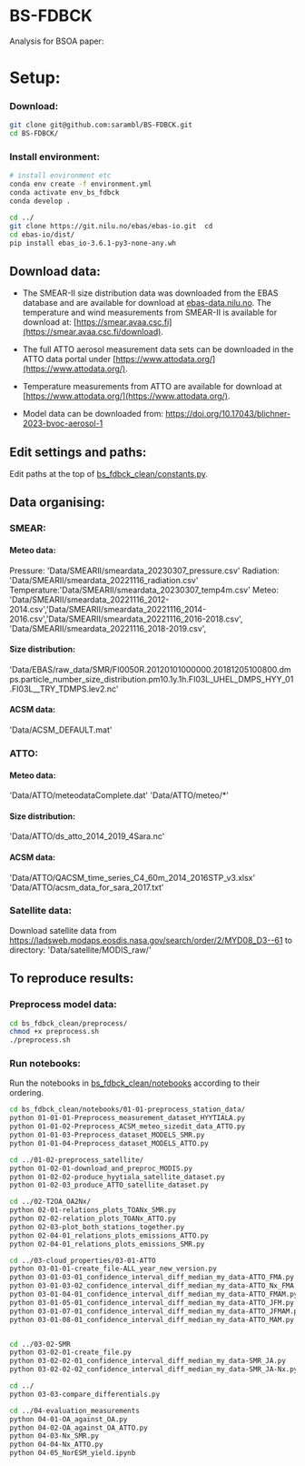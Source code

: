 # BS-FDBCK
Analysis for BSOA paper:


# Setup:
### Download:
```bash
git clone git@github.com:sarambl/BS-FDBCK.git 
cd BS-FDBCK/
```


### Install environment: 
```bash
# install environment etc
conda env create -f environment.yml
conda activate env_bs_fdbck
conda develop .

cd ../
git clone https://git.nilu.no/ebas/ebas-io.git  cd
cd ebas-io/dist/
pip install ebas_io-3.6.1-py3-none-any.wh
```

## Download data:
- The SMEAR-II size distribution data was downloaded from the EBAS database and are available for download at [ebas-data.nilu.no](https://ebas-data.nilu.no/DataSets.aspx?stations=FI0050R&nations=FI246FIN&InstrumentTypes=dmps&components=particle_number_size_distribution&fromDate=1970-01-01&toDate=2023-12-31). 
    The temperature and wind measurements from SMEAR-II is available for download at: [https://smear.avaa.csc.fi](https://smear.avaa.csc.fi/download).

- The full ATTO aerosol measurement data sets can be downloaded in the ATTO data portal under [https://www.attodata.org/](https://www.attodata.org/).

- Temperature measurements from ATTO are available for download at [https://www.attodata.org/](https://www.attodata.org/).

- Model data can be downloaded from:
  https://doi.org/10.17043/blichner-2023-bvoc-aerosol-1 

## Edit settings and paths: 
Edit paths at the top of [bs_fdbck_clean/constants.py](bs_fdbck_clean/constants.py).

## Data organising:
### SMEAR:
#### Meteo data:
Pressure: 'Data/SMEARII/smeardata_20230307_pressure.csv'
Radiation: 'Data/SMEARII/smeardata_20221116_radiation.csv'
Temperature:'Data/SMEARII/smeardata_20230307_temp4m.csv'
Meteo: 'Data/SMEARII/smeardata_20221116_2012-2014.csv','Data/SMEARII/smeardata_20221116_2014-2016.csv','Data/SMEARII/smeardata_20221116_2016-2018.csv', 'Data/SMEARII/smeardata_20221116_2018-2019.csv',

#### Size distribution:
'Data/EBAS/raw_data/SMR/FI0050R.20120101000000.20181205100800.dmps.particle_number_size_distribution.pm10.1y.1h.FI03L_UHEL_DMPS_HYY_01.FI03L__TRY_TDMPS.lev2.nc'

#### ACSM data: 
'Data/ACSM_DEFAULT.mat'

### ATTO: 
#### Meteo data: 
'Data/ATTO/meteodataComplete.dat'
'Data/ATTO/meteo/*'

#### Size distribution: 
'Data/ATTO/ds_atto_2014_2019_4Sara.nc'

#### ACSM data:
'Data/ATTO/QACSM_time_series_C4_60m_2014_2016STP_v3.xlsx'
'Data/ATTO/acsm_data_for_sara_2017.txt'

### Satellite data:
Download satellite data from https://ladsweb.modaps.eosdis.nasa.gov/search/order/2/MYD08_D3--61 to directory:
'Data/satellite/MODIS_raw/'

## To reproduce results:
### Preprocess model data:
```bash
cd bs_fdbck_clean/preprocess/
chmod +x preprocess.sh
./preprocess.sh
```


### Run notebooks:
Run the notebooks in [bs_fdbck_clean/notebooks](bs_fdbck_clean/notebooks) according to their ordering.

```bash
cd bs_fdbck_clean/notebooks/01-01-preprocess_station_data/
python 01-01-01-Preprocess_measurement_dataset_HYYTIALA.py
python 01-01-02-Preprocess_ACSM_meteo_sizedit_data_ATTO.py
python 01-01-03-Preprocess_dataset_MODELS_SMR.py
python 01-01-04-Preprocess_dataset_MODELS_ATTO.py

cd ../01-02-preprocess_satellite/
python 01-02-01-download_and_preproc_MODIS.py
python 01-02-02-produce_hyytiala_satellite_dataset.py
python 01-02-03_produce_ATTO_satellite_dataset.py

cd ../02-T2OA_OA2Nx/
python 02-01-relations_plots_TOANx_SMR.py
python 02-02-relation_plots_TOANx_ATTO.py
python 02-03-plot_both_stations_together.py
python 02-04-01_relations_plots_emissions_ATTO.py
python 02-04-01_relations_plots_emissions_SMR.py

cd ../03-cloud_properties/03-01-ATTO
python 03-01-01-create_file-ALL_year_new_version.py
python 03-01-03-01_confidence_interval_diff_median_my_data-ATTO_FMA.py
python 03-01-03-02_confidence_interval_diff_median_my_data-ATTO_Nx_FMA.py
python 03-01-04-01_confidence_interval_diff_median_my_data-ATTO_FMAM.py
python 03-01-05-01_confidence_interval_diff_median_my_data-ATTO_JFM.py
python 03-01-07-01_confidence_interval_diff_median_my_data-ATTO_JFMAM.py
python 03-01-08-01_confidence_interval_diff_median_my_data-ATTO_MAM.py


cd ../03-02-SMR
python 03-02-01-create_file.py
python 03-02-02-01_confidence_interval_diff_median_my_data-SMR_JA.py
python 03-02-02-02_confidence_interval_diff_median_my_data-SMR_JA-Nx.py

cd ../
python 03-03-compare_differentials.py

cd ../04-evaluation_measurements
python 04-01-OA_against_OA.py
python 04-02-OA_against_OA_ATTO.py
python 04-03-Nx_SMR.py
python 04-04-Nx_ATTO.py
python 04-05_NorESM_yield.ipynb

```
